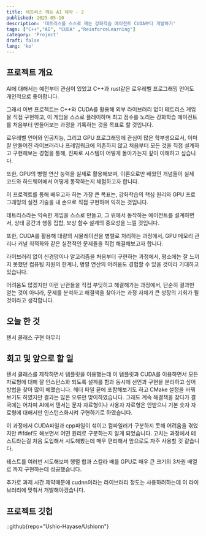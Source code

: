 ```yaml
---
title: 테트리스 깨는 AI 제작 - 2
published: 2025-05-10
description: '테트리스를 스스로 깨는 강화학습 에이전트 CUDA부터 개발하기'
tags: ["C++","AI", "CUDA" ,"ReinforceLearning"]
category: 'Project'
draft: false
lang: 'ko'
---
```


## 프로젝트 개요

AI에 대해서는 예전부터 관심이 있었고 C++과 rust같은 로우레벨 프로그래밍 언어도 개인적으로 좋아합니다.

그래서 이번 프로젝트는 C++와 CUDA를 활용해 외부 라이브러리 없이 테트리스 게임을 직접 구현하고,
이 게임을 스스로 플레이하며 최고 점수를 노리는 강화학습 에이전트를 처음부터 만들어보는 과정을 기록하는 것을 목표로 할 것입니다.

로우레벨 언어와 인공지능, 그리고 GPU 프로그래밍에 관심이 많은 학부생으로서, 이미 잘 만들어진 라이브러리나 프레임워크에 의존하지 않고
처음부터 모든 것을 직접 설계하고 구현해보는 경험을 통해, 진짜로 시스템이 어떻게 돌아가는지 깊이 이해하고 싶습니다.

또한, GPU의 병렬 연산 능력을 실제로 활용해보며, 이론으로만 배웠던 개념들이 실제 코드와 하드웨어에서 어떻게 동작하는지 체험하고자 합니다.

이 프로젝트를 통해 배우고자 하는 가장 큰 목표는, 강화학습의 핵심 원리와 GPU 프로그래밍의 실전 기술을 내 손으로 직접 구현하며 익히는 것입니다.

테트리스라는 익숙한 게임을 스스로 만들고, 그 위에서 동작하는 에이전트를 설계하면서, 상태 공간과 행동 집합, 보상 함수 설계의 중요성을 느낄 것입니다.

또한, CUDA를 활용해 대량의 시뮬레이션을 병렬로 처리하는 과정에서, GPU 메모리 관리나 커널 최적화와 같은 실전적인 문제들을 직접
해결해보고자 합니다.

라이브러리 없이 신경망이나 알고리즘을 처음부터 구현하는 과정에서, 평소에는 잘 느끼지 못했던 컴퓨팅 자원의 한계나, 병렬 연산의 어려움도
경험할 수 있을 것이라 기대하고 있습니다.

어려움도 많겠지만 이런 난관들을 직접 부딪히고 해결해가는 과정에서, 단순히 결과만 얻는 것이 아니라, 문제를 분석하고 해결책을 찾아가는 과정
자체가 큰 성장의 기회가 될 것이라고 생각합니다.

## 오늘 한 것

텐서 클래스 구현 마무리

## 회고 및 앞으로 할 일

텐서 클래스를 제작하면서 템플릿을 이용했는데 이 템플릿과 CUDA를 이용하면서 모든 자료형에 대해 잘 인스턴스화 되도록 설계를 함과 동시에
선언과 구현을 분리하고 싶어 방법을 찾아 많이 헤맸습니다.
헤더 파일 끝에 포함해보기도 하고 CMake 설정을 바꿔보기도 하였지만 결과는 많은 오류만 맞이하였습니다.
그래도 계속 해결책을 찾다가 결국에는 어차피 AI에서 텐서는 문자 자료형이나 사용자 자료형은 안받으니 기본 숫자 자료형에 대해서만
인스턴스화시켜 구현하기로 하였습니다.

이 과정에서 CUDA파일과 cpp파일이 섞이고 컴파일러가 구분하지 못해 어려움을 겪었지만 #ifdef도 해보면서 어떤 원리로 구분하는지 알게 되었습니다.
고치는 과정에서 테스트라는걸 처음 도입해서 시도해봤는데 매우 편리해서 앞으로도 자주 사용할 것 같습니다.

테스트를 여러번 시도해보며 행렬 합과 스칼라 배를 GPU로 매우 큰 크기의 3차원 배열로 까지 구현하는데 성공했습니다.

추가로 과제 시간 제약때문에 cudnn이라는 라이브러리 정도는 사용하려하는데 이 라이브러리에 맞춰서 개발해야겠습니다.

## 프로젝트 깃헙

::github{repo="Ushio-Hayase/Ushionn"}
